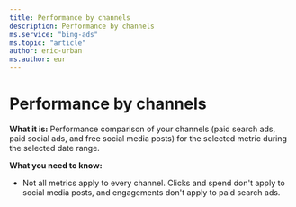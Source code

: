 ```yaml
---
title: Performance by channels
description: Performance by channels
ms.service: "bing-ads"
ms.topic: "article"
author: eric-urban
ms.author: eur
---
```


# Performance by channels

**What it is:** Performance comparison of your channels (paid search ads, paid social ads, and free social media posts) for the selected metric during the selected date range.

**What you need to know:**
- Not all metrics apply to every channel. Clicks and spend don't apply to social media posts, and engagements don't apply to paid search ads.



